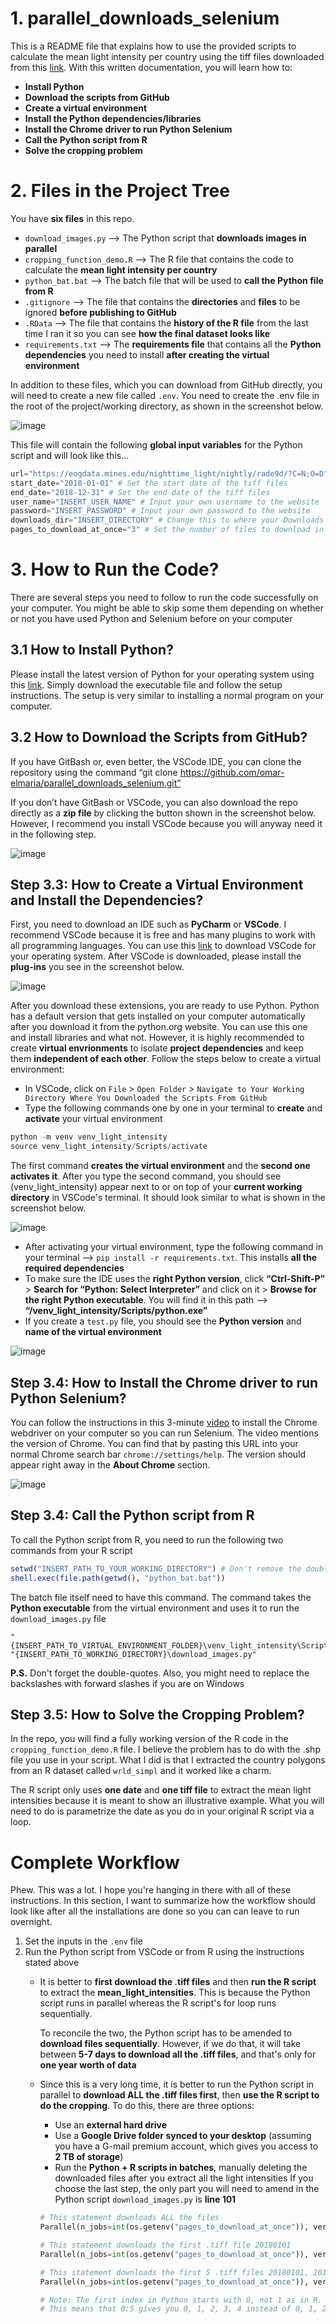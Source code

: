 # 1. parallel_downloads_selenium
This is a README file that explains how to use the provided scripts to calculate the mean light intensity per country using the tiff files downloaded from this [link](https://eogdata.mines.edu/nighttime_light/nightly/rade9d/?C=N;O=D).
With this written documentation, you will learn how to:
- **Install Python**
- **Download the scripts from GitHub**
- **Create a virtual environment**
- **Install the Python dependencies/libraries**
- **Install the Chrome driver to run Python Selenium**
- **Call the Python script from R**
- **Solve the cropping problem**

# 2. Files in the Project Tree
You have **six files** in this repo.
- `download_images.py` --> The Python script that **downloads images in parallel**
- `cropping_function_demo.R` --> The R file that contains the code to calculate the **mean light intensity per country**
- `python_bat.bat` --> The batch file that will be used to **call the Python file from R**
- `.gitignore` --> The file that contains the **directories** and **files** to be ignored **before publishing to GitHub**
- `.RData` --> The file that contains the **history of the R file** from the last time I ran it so you can see **how the final dataset looks like**
- `requirements.txt` --> The **requirements file** that contains all the **Python dependencies** you need to install **after creating the virtual environment**

In addition to these files, which you can download from GitHub directly, you will need to create a new file called `.env`. You need to create the .env file in the root of the project/working directory, as shown in the screenshot below. 

![image](https://user-images.githubusercontent.com/98691360/222263773-5807f004-4382-4653-ad70-1878164eb62e.png)

This file will contain the following **global input variables** for the Python script and will look like this...
```python
url="https://eogdata.mines.edu/nighttime_light/nightly/rade9d/?C=N;O=D" # Set the URL to download the tiff files from
start_date="2018-01-01" # Set the start date of the tiff files
end_date="2018-12-31" # Set the end date of the tiff files
user_name="INSERT_USER_NAME" # Input your own username to the website
password="INSERT_PASSWORD" # Input your own password to the website
downloads_dir="INSERT_DIRECTORY" # Change this to where your Downloads folder is located on your computer (e.g., C:\Users\o.elmaria\Downloads)
pages_to_download_at_once="3" # Set the number of files to download in parallel. If you have a fast internet connection and large RAM, consider increasing this number to 10
```

# 3. How to Run the Code?
There are several steps you need to follow to run the code successfully on your computer. You might be able to skip some them depending on whether or not you have used Python and Selenium before on your computer

## 3.1 How to Install Python?
Please install the latest version of Python for your operating system using this [link](https://www.python.org/downloads/). Simply download the executable file and follow the setup instructions. The setup is very similar to installing a normal program on your computer.

## 3.2 How to Download the Scripts from GitHub?
If you have GitBash or, even better, the VSCode IDE, you can clone the repository using the command “git clone https://github.com/omar-elmaria/parallel_downloads_selenium.git”

If you don’t have GitBash or VSCode, you can also download the repo directly as a **zip file** by clicking the button shown in the screenshot below. However, I recommend you install VSCode because you will anyway need it in the following step.

![image](https://user-images.githubusercontent.com/98691360/222263227-9e66520d-892c-412f-857f-a7d1177d7724.png)

## Step 3.3: How to Create a Virtual Environment and Install the Dependencies?
First, you need to download an IDE such as **PyCharm** or **VSCode**. I recommend VSCode because it is free and has many plugins to work with all programming languages. You can use this [link](https://code.visualstudio.com/download) to download VSCode for your operating system. After VSCode is downloaded, please install the **plug-ins** you see in the screenshot below.

![image](https://user-images.githubusercontent.com/98691360/222264985-4ad1ed43-15d6-4ec6-a9b7-325efe3219f6.png)

After you download these extensions, you are ready to use Python. Python has a default version that gets installed on your computer automatically after you download it from the python.org website. You can use this one and install libraries and what not. However, it is highly recommended to create **virtual envrionments** to isolate **project dependencies** and keep them **independent of each other**. Follow the steps below to create a virtual environment:

- In VSCode, click on `File` > `Open Folder` > `Navigate to Your Working Directory Where You Downloaded the Scripts From GitHub`
- Type the following commands one by one in your terminal to **create** and **activate** your virtual environment 
```python
python -m venv venv_light_intensity
source venv_light_intensity/Scripts/activate
```
The first command **creates the virtual environment** and the **second one activates it**. After you type the second command, you should see (venv_light_intensity) appear next to or on top of your **current working directory** in VSCode's terminal. It should look similar to what is shown in the screenshot below.

![image](https://user-images.githubusercontent.com/98691360/222266327-7c95305b-39b9-49c2-9f34-7f0ee4513ccc.png)

- After activating your virtual environment, type the following command in your terminal --> `pip install -r requirements.txt`. This installs **all the required dependencies**
- To make sure the IDE uses the **right Python version**, click **“Ctrl-Shift-P”** > **Search for “Python: Select Interpreter”** and click on it > **Browse for the right Python executable**. You will find it in this path --> **“/venv_light_intensity/Scripts/python.exe”**
- If you create a `test.py` file, you should see the **Python version** and **name of the virtual environment**

![image](https://user-images.githubusercontent.com/98691360/222266917-2f9ebfc4-f4bc-42df-8599-b17735a381d5.png)

## Step 3.4: How to Install the Chrome driver to run Python Selenium?
You can follow the instructions in this 3-minute [video](https://www.youtube.com/watch?v=2WVxzRD6Ds4) to install the Chrome webdriver on your computer so you can run Selenium. The video mentions the version of Chrome. You can find that by pasting this URL into your normal Chrome search bar `chrome://settings/help`. The version should appear right away in the **About Chrome** section.

![image](https://user-images.githubusercontent.com/98691360/222534117-5c5d4a8b-28a1-4832-8d65-4b63c92f16f9.png)

## Step 3.4: Call the Python script from R
To call the Python script from R, you need to run the following two commands from your R script
```r
setwd("INSERT_PATH_TO_YOUR_WORKING_DIRECTORY") # Don't remove the double-quotes
shell.exec(file.path(getwd(), "python_bat.bat"))
```

The batch file itself need to have this command. The command takes the **Python executable** from the virtual environment and uses it to run the `download_images.py` file
```
"{INSERT_PATH_TO_VIRTUAL_ENVIRONMENT_FOLDER}\venv_light_intensity\Scripts\python.exe" "{INSERT_PATH_TO_WORKING_DIRECTORY}\download_images.py"
```
**P.S.** Don't forget the double-quotes. Also, you might need to replace the backslashes with forward slashes if you are on Windows

## Step 3.5: **How to Solve the Cropping Problem?**
In the repo, you will find a fully working version of the R code in the `cropping_function_demo.R` file. I believe the problem has to do with the .shp file you use in your script. What I did is that I extracted the country polygons from an R dataset called `wrld_simpl` and it worked like a charm.

The R script only uses **one date** and **one tiff file** to extract the mean light intensities because it is meant to show an illustrative example. What you will need to do is parametrize the date as you do in your original R script via a loop.

# Complete Workflow
Phew. This was a lot. I hope you're hanging in there with all of these instructions. In this section, I want to summarize how the workflow should look like after all the installations are done so you can can leave to run overnight.

1. Set the inputs in the `.env` file
2. Run the Python script from VSCode or from R using the instructions stated above
    - It is better to **first download the .tiff files** and then **run the R script** to extract the **mean_light_intensities**. This is because the Python script runs in parallel whereas the R script's for loop runs sequentially.
    
      To reconcile the two, the Python script has to be amended to **download files sequentially**. However, if we do that, it will take between **5-7 days to download all the .tiff files**, and that's only for **one year worth of data**
    -  Since this is a very long time, it is better to run the Python script in parallel to **download ALL the .tiff files first**, then **use the R script to do the cropping**. To do this, there are three options:
        -  Use an **external hard drive**
        -  Use a **Google Drive folder synced to your desktop** (assuming you have a G-mail premium account, which gives you access to **2 TB of storage**)
        -  Run the **Python + R scripts in batches**, manually deleting the downloaded files after you extract all the light intensities
        If you choose the last step, the only part you will need to amend in the Python script `download_images.py` is **line 101**
        ```python
        # This statement downloads ALL the files
        Parallel(n_jobs=int(os.getenv("pages_to_download_at_once")), verbose=13)(delayed(download_func)(date=date) for date in dates)
        
        # This statement downloads the first .tiff file 20180101
        Parallel(n_jobs=int(os.getenv("pages_to_download_at_once")), verbose=13)(delayed(download_func)(date=date) for date in dates[0:1])
        
        # This statement downloads the first 5 .tiff files 20180101, 20180102, 20180103, 20180104, 20180105
        Parallel(n_jobs=int(os.getenv("pages_to_download_at_once")), verbose=13)(delayed(download_func)(date=date) for date in dates[0:5])
        
        # Note: The first index in Python starts with 0, not 1 as in R. Also, the right number in a range is NOT inclusive
        # This means that 0:5 gives you 0, 1, 2, 3, 4 instead of 0, 1, 2, 3, 4, 5 like in R
        ```
